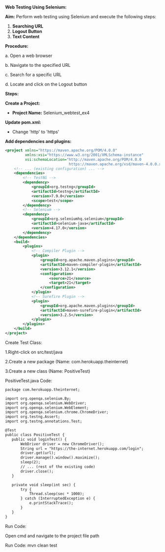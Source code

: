 **Web Testing Using Selenium:**

**Aim:** Perform web testing using Selenium and execute the following steps:

1. **Searching URL**
2. **Logout Button**
3. **Text Content**

**Procedure:**

a. Open a web browser

b. Navigate to the specified URL

c. Search for a specific URL

d. Locate and click on the Logout button

**Steps:**

**Create a Project:**

- **Project Name:** Selenium_webtest_ex4

**Update pom.xml:**

- Change 'http' to 'https'

**Add dependencies and plugins:**

```xml
<project xmlns="https://maven.apache.org/POM/4.0.0"
         xmlns:xsi="https://www.w3.org/2001/XMLSchema-instance"
         xsi:schemaLocation="http://maven.apache.org/POM/4.0.0 
                             https://maven.apache.org/xsd/maven-4.0.0.xsd">
    <!-- ... (existing configuration) ... -->
    <dependencies>
        <!-- TestNG -->
        <dependency>
            <groupId>org.testng</groupId>
            <artifactId>testng</artifactId>
            <version>7.9.0</version>
            <scope>test</scope>
        </dependency>
        <!-- Selenium -->
        <dependency>
            <groupId>org.seleniumhq.selenium</groupId>
            <artifactId>selenium-java</artifactId>
            <version>4.17.0</version>
        </dependency>
    </dependencies>
    <build>
        <plugins>
            <!-- Compiler Plugin -->
            <plugin>
                <groupId>org.apache.maven.plugins</groupId>
                <artifactId>maven-compiler-plugin</artifactId>
                <version>3.12.1</version>
                <configuration>
                    <source>21</source>
                    <target>21</target>
                </configuration>
            </plugin>
            <!-- Surefire Plugin -->
            <plugin>
                <groupId>org.apache.maven.plugins</groupId>
                <artifactId>maven-surefire-plugin</artifactId>
                <version>3.2.5</version>
            </plugin>
        </plugins>
    </build>
</project>
```
Create Test Class:

1.Right-click on src/test/java

2.Create a new package (Name: com.herokuapp.theinternet)

3.Create a new class (Name: PositiveTest)

PositiveTest.java Code:
 ```xml
 package com.herokuapp.theinternet;

import org.openqa.selenium.By;
import org.openqa.selenium.WebDriver;
import org.openqa.selenium.WebElement;
import org.openqa.selenium.chrome.ChromeDriver;
import org.testng.Assert;
import org.testng.annotations.Test;

@Test
public class PositiveTest {
    public void loginTest() {
        WebDriver driver = new ChromeDriver();
        String url = "https://the-internet.herokuapp.com/login";
        driver.get(url);
        driver.manage().window().maximize();
        sleep(2);
        // ... (rest of the existing code)
        driver.close();
    }

    private void sleep(int sec) {
        try {
            Thread.sleep(sec * 1000);
        } catch (InterruptedException e) {
            e.printStackTrace();
        }
    }
}
```
Run Code:

Open cmd and navigate to the project file path

Run Code: mvn clean test